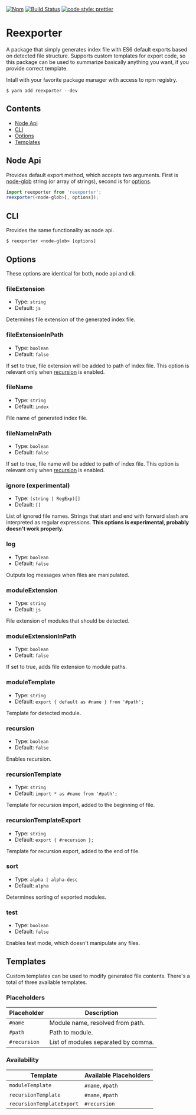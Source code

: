 [![Npm](https://img.shields.io/npm/v/reexporter.svg?style=flat-square)](https://www.npmjs.com/package/reexporter)
[![Build Status](https://img.shields.io/travis/Eterion/reexporter/master.svg?style=flat-square)](https://travis-ci.org/Eterion/reexporter)
[![code style: prettier](https://img.shields.io/badge/code_style-prettier-ff69b4.svg?style=flat-square)](https://github.com/prettier/prettier)

# Reexporter

A package that simply generates index file with ES6 default exports based on
detected file structure. Supports custom templates for export code, so this
package can be used to summarize basically anything you want, if you provide
correct template.

Intall with your favorite package manager with access to npm registry.

```
$ yarn add reexporter --dev
```

## Contents

- [Node Api](#node-api)
- [CLI](#cli)
- [Options](#options)
- [Templates](#templates)

## Node Api

Provides default export method, which accepts two arguments. First is
[node-glob](https://github.com/isaacs/node-glob) string (or array of strings),
second is for [options](#options).

```ts
import reexporter from 'reexporter';
reexporter(<node-glob>[, options]);
```

## CLI

Provides the same functionality as node api.

```
$ reexporter <node-glob> [options]
```

## Options

These options are identical for both, node api and cli.

### fileExtension

- Type: `string`
- Default: `js`

Determines file extension of the generated index file.

### fileExtensionInPath

- Type: `boolean`
- Default: `false`

If set to true, file extension will be added to path of index file. This option
is relevant only when [recursion](#recursion) is enabled.

### fileName

- Type: `string`
- Default: `index`

File name of generated index file.

### fileNameInPath

- Type: `boolean`
- Default: `false`

If set to true, file name will be added to path of index file. This option is
relevant only when [recursion](#recursion) is enabled.

### ignore (experimental)

- Type: `(string | RegExp)[]`
- Default: `[]`

List of ignored file names. Strings that start and end with forward slash are
interpreted as regular expressions. **This options is experimental, probably
doesn't work properly.**

### log

- Type: `boolean`
- Default: `false`

Outputs log messages when files are manipulated.

### moduleExtension

- Type: `string`
- Default: `js`

File extension of modules that should be detected.

### moduleExtensionInPath

- Type: `boolean`
- Default: `false`

If set to true, adds file extension to module paths.

### moduleTemplate

- Type: `string`
- Default: `export { default as #name } from '#path';`

Template for detected module.

### recursion

- Type: `boolean`
- Default: `false`

Enables recursion.

### recursionTemplate

- Type: `string`
- Default: `import * as #name from '#path';`

Template for recursion import, added to the beginning of file.

### recursionTemplateExport

- Type: `string`
- Default: `export { #recursion };`

Template for recursion export, added to the end of file.

### sort

- Type: `alpha | alpha-desc`
- Default: `alpha`

Determines sorting of exported modules.

### test

- Type: `boolean`
- Default: `false`

Enables test mode, which doesn't manipulate any files.

## Templates

Custom templates can be used to modify generated file contents. There's a total
of three available templates.

### Placeholders

| Placeholder  | Description                         |
| ------------ | ----------------------------------- |
| `#name`      | Module name, resolved from path.    |
| `#path`      | Path to module.                     |
| `#recursion` | List of modules separated by comma. |

### Availability

| Template                  | Available Placeholders |
| ------------------------- | ---------------------- |
| `moduleTemplate`          | `#name`, `#path`       |
| `recursionTemplate`       | `#name`, `#path`       |
| `recursionTemplateExport` | `#recursion`           |
